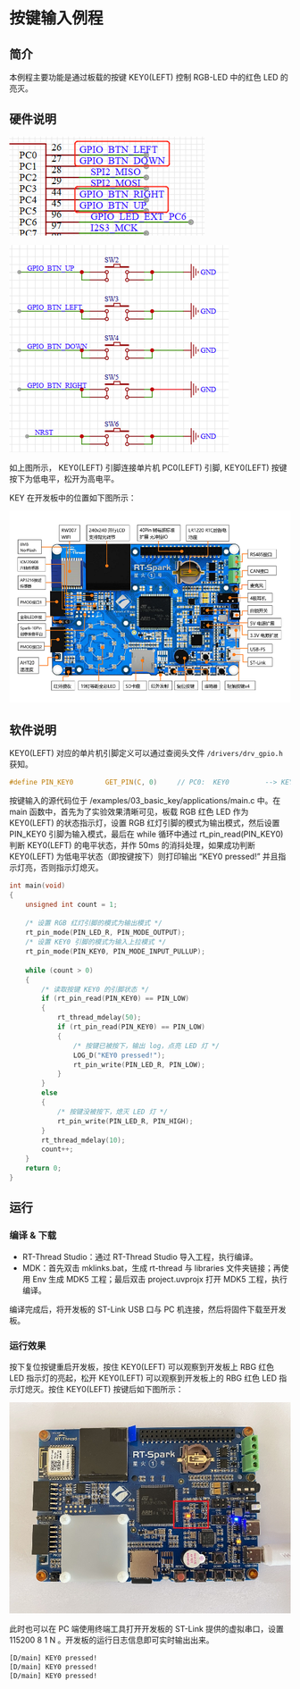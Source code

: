 # 按键输入例程

## 简介

本例程主要功能是通过板载的按键 KEY0(LEFT) 控制 RGB-LED 中的红色 LED 的亮灭。

## 硬件说明

![连接单片机引脚](figures/key_pin.png)

![电路原理图](figures/key_circuit.png)

如上图所示， KEY0(LEFT) 引脚连接单片机 PC0(LEFT) 引脚, KEY0(LEFT) 按键按下为低电平，松开为高电平。

KEY 在开发板中的位置如下图所示：

![按键位置](figures/board.png)
## 软件说明

KEY0(LEFT) 对应的单片机引脚定义可以通过查阅头文件 `/drivers/drv_gpio.h` 获知。
```c
#define PIN_KEY0        GET_PIN(C, 0)     // PC0:  KEY0         --> KEY
```

按键输入的源代码位于 /examples/03_basic_key/applications/main.c 中。在 main 函数中，首先为了实验效果清晰可见，板载 RGB 红色 LED 作为 KEY0(LEFT) 的状态指示灯，设置 RGB 红灯引脚的模式为输出模式，然后设置 PIN_KEY0 引脚为输入模式，最后在 while 循环中通过 rt_pin_read(PIN_KEY0) 判断 KEY0(LEFT) 的电平状态，并作 50ms 的消抖处理，如果成功判断 KEY0(LEFT) 为低电平状态（即按键按下）则打印输出 “KEY0 pressed!” 并且指示灯亮，否则指示灯熄灭。

```c
int main(void)
{
    unsigned int count = 1;

    /* 设置 RGB 红灯引脚的模式为输出模式 */
    rt_pin_mode(PIN_LED_R, PIN_MODE_OUTPUT);
    /* 设置 KEY0 引脚的模式为输入上拉模式 */
    rt_pin_mode(PIN_KEY0, PIN_MODE_INPUT_PULLUP);

    while (count > 0)
    {
        /* 读取按键 KEY0 的引脚状态 */
        if (rt_pin_read(PIN_KEY0) == PIN_LOW)
        {
            rt_thread_mdelay(50);
            if (rt_pin_read(PIN_KEY0) == PIN_LOW)
            {
                /* 按键已被按下，输出 log，点亮 LED 灯 */
                LOG_D("KEY0 pressed!");
                rt_pin_write(PIN_LED_R, PIN_LOW);
            }
        }
        else
        {
            /* 按键没被按下，熄灭 LED 灯 */
            rt_pin_write(PIN_LED_R, PIN_HIGH);
        }
        rt_thread_mdelay(10);
        count++;
    }
    return 0;
}
```

## 运行

### 编译 & 下载

- RT-Thread Studio：通过 RT-Thread Studio 导入工程，执行编译。
- MDK：首先双击 mklinks.bat，生成 rt-thread 与 libraries 文件夹链接；再使用 Env 生成 MDK5 工程；最后双击 project.uvprojx 打开 MDK5 工程，执行编译。

编译完成后，将开发板的 ST-Link USB 口与 PC 机连接，然后将固件下载至开发板。
### 运行效果

按下复位按键重启开发板，按住 KEY0(LEFT) 可以观察到开发板上 RBG 红色 LED 指示灯的亮起，松开 KEY0(LEFT) 可以观察到开发板上的 RBG 红色 LED 指示灯熄灭。按住 KEY0(LEFT) 按键后如下图所示：

![按住 KEY0(LEFT) 红灯亮起](figures/red_light.jpg)

此时也可以在 PC 端使用终端工具打开开发板的 ST-Link 提供的虚拟串口，设置 115200 8 1 N 。开发板的运行日志信息即可实时输出出来。

```
[D/main] KEY0 pressed!
[D/main] KEY0 pressed!
[D/main] KEY0 pressed!
```
